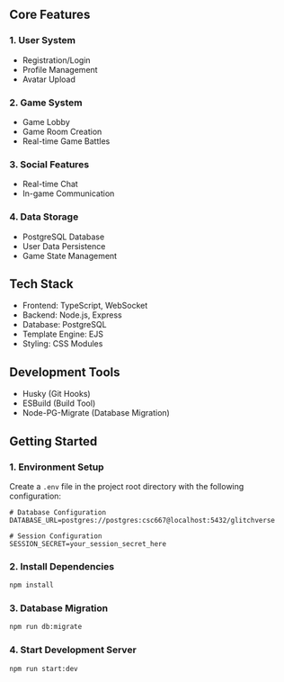 ## Core Features

### 1. User System

- Registration/Login
- Profile Management
- Avatar Upload

### 2. Game System

- Game Lobby
- Game Room Creation
- Real-time Game Battles

### 3. Social Features

- Real-time Chat
- In-game Communication

### 4. Data Storage

- PostgreSQL Database
- User Data Persistence
- Game State Management

## Tech Stack

- Frontend: TypeScript, WebSocket
- Backend: Node.js, Express
- Database: PostgreSQL
- Template Engine: EJS
- Styling: CSS Modules

## Development Tools

- Husky (Git Hooks)
- ESBuild (Build Tool)
- Node-PG-Migrate (Database Migration)


## Getting Started

### 1. Environment Setup

Create a `.env` file in the project root directory with the following configuration:

```env
# Database Configuration
DATABASE_URL=postgres://postgres:csc667@localhost:5432/glitchverse

# Session Configuration
SESSION_SECRET=your_session_secret_here
```
### 2. Install Dependencies
```bash
npm install
```
### 3. Database Migration
```bash
npm run db:migrate
```
### 4. Start Development Server
```bash
npm run start:dev
```